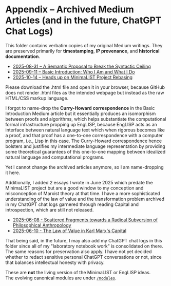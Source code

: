 # Appendix – Archived Medium Articles (and in the future, ChatGPT Chat Logs)

This folder contains verbatim copies of my original Medium writings.
They are preserved primarily for **timestamping**, **IP provenance**, and **historical documentation**.

- [2025-08-31 – A Semantic Proposal to Break the Syntactic Ceiling](./2025-08-31-semantic-proposal.html)
- [2025-09-11 – Basic Introduction: Who I Am and What I Do](./2025-09-11-basic-introduction.html)
- [2025-10-14 – Heads up on MinimaLIST Project Rebasing](./2025-10-14-heads-up.html)

Please download the .html file and open it in your browser, because GitHub
does not render .html files as the intended webpage but instead as the raw
HTML/CSS markup language.

I forgot to name-drop the **Curry-Howard correspondence** in the Basic
Introduction Medium article but it essentially produces an isomorphism
between proofs and algorithms, which helps substantiate the computational
formal infrastructure propping up EngLISP, because EngLISP acts as an
interface between natural language text which when rigorous becomes like
a proof, and that proof has a one-to-one correspondence with a computer
program, i.e., Lisp in this case. The Curry-Howard correspondence hence
bolsters and justifies my intermediate language representation by providing
some theoretical guarantees of this one-to-one mapping between idealized
natural language and computational programs.

Yet I cannot change the archived articles anymore, so I am name-dropping
it here.

Additionally, I added 2 essays I wrote in June 2025 which predate the
MinimaLIST project but are a good window to my conception and misconception
of Marxist theory at that time. I have a more sophisticated understanding
of the law of value and the transformation problem archived in my ChatGPT
chat logs garnered through reading Capital and introspection, which are
still not released.

- [2025-06-08 - Scattered Fragments towards a Radical Subversion of Philosophical Anthropology](./2025-06-08-philosophy-essay.md)
- [2025-06-10 - The Law of Value in Karl Marx's Capital](./2025-06-10-law-of-value-karl-marx-capital.md)

That being said, in the future, I may also add my ChatGPT chat logs in this
folder since all of my "laboratory notebook work" is consolidated on there.
The same reasons for preservation also apply. I have not yet decided whether
to redact sensitive personal ChatGPT conversations or not, since that balances
intellectual honesty with privacy.

These are **not** the living version of the MinimaLIST or EngLISP ideas.  
The evolving canonical modules are under [`/modules`](../modules).
